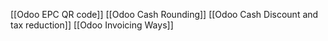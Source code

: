 [[Odoo EPC QR code]]
[[Odoo Cash Rounding]]
[[Odoo Cash Discount and tax reduction]]
[[Odoo Invoicing Ways]]
